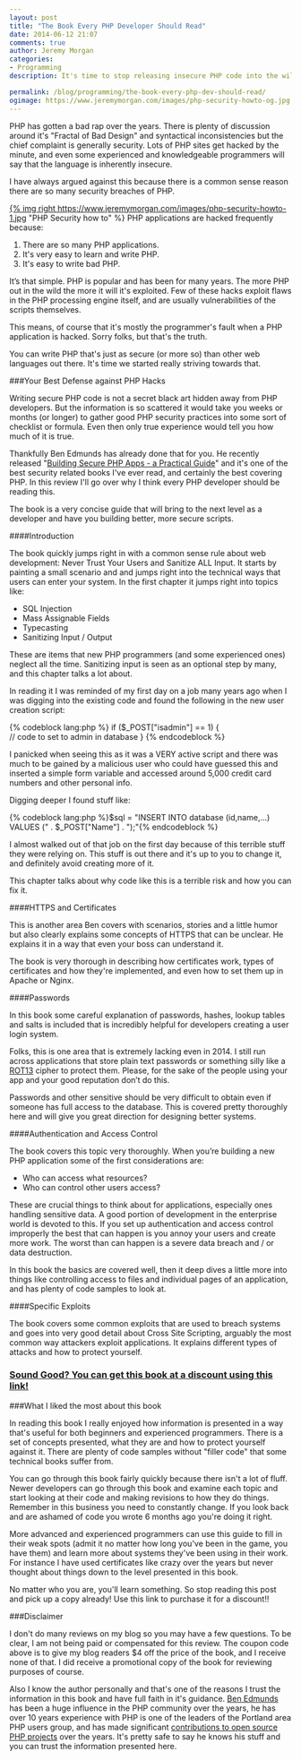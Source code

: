 ```yaml
---
layout: post
title: "The Book Every PHP Developer Should Read"
date: 2014-06-12 21:07
comments: true
author: Jeremy Morgan
categories: 
- Programming
description: It's time to stop releasing insecure PHP code into the wild. A book I read recently helps programmers write smarter, more secure PHP.

permalink: /blog/programming/the-book-every-php-dev-should-read/
ogimage: https://www.jeremymorgan.com/images/php-security-howto-og.jpg
---
```


PHP has gotten a bad rap over the years. There is plenty of discussion around it's "Fractal of Bad Design" and syntactical inconsistencies but the chief complaint is generally security. Lots of PHP sites get hacked by the minute, and even some experienced and knowledgeable programmers will say that the language is inherently insecure.
<!-- more -->

I have always argued against this because there is a common sense reason there are so many security breaches of PHP. 

<a href="http://buildingsecurephpapps.com/?coupon=jmorgan" target="_new">{% img right https://www.jeremymorgan.com/images/php-security-howto-1.jpg "PHP Security how to" %}</a>
PHP applications are hacked frequently because:

1. There are so many PHP applications. 
2. It's very easy to learn and write PHP.
3. It's easy to write bad PHP. 

It’s that simple. PHP is popular and has been for many years. The more PHP out in the wild the more it will it's exploited. Few of these hacks exploit flaws in the PHP processing engine itself, and are usually vulnerabilities of the scripts themselves.

This means, of course that it's mostly the programmer's fault when a PHP application is hacked. Sorry folks, but that's the truth. 

You can write PHP that's just as secure (or more so) than other web languages out there. It's time we started really striving towards that. 

###Your Best Defense against PHP Hacks

Writing secure PHP code is not a secret black art hidden away from PHP developers. But the information is so scattered it would take you weeks or months (or longer) to gather good PHP security practices into some sort of checklist or formula. Even then only true experience would tell you how much of it is true. 

Thankfully Ben Edmunds has already done that for you. He recently released "[Building Secure PHP Apps - a Practical Guide](http://buildingsecurephpapps.com/?coupon=jmorgan)" and it's one of the best security related books I've ever read, and certainly the best covering PHP. In this review I'll go over why I think every PHP developer should be reading this. 

The book is a very concise guide that will bring to the next level as a developer and have you building better, more secure scripts. 

####Introduction

The book quickly jumps right in with a common sense rule about web development: Never Trust Your Users and Sanitize ALL Input. It starts by painting a small scenario and and jumps right into the technical ways that users can enter your system. In the first chapter it jumps right into topics like:

- SQL Injection
- Mass Assignable Fields
- Typecasting
- Sanitizing Input / Output

These are items that new PHP programmers (and some experienced ones) neglect all the time. Sanitizing input is seen as an optional step by many, and this chapter talks a lot about. 

In reading it I was reminded of my first day on a job many years ago when I was digging into the existing code and found the following in the new user creation script:

{% codeblock lang:php %}
if ($_POST["isadmin"] == 1) {  
// code to set to admin in database 
}
{% endcodeblock %}

I panicked when seeing this as it was a VERY active script and there was much to be gained by a malicious user who could have guessed this and inserted a simple form variable and accessed around 5,000 credit card numbers and other personal info. 

Digging deeper I found stuff like:

{% codeblock lang:php %}$sql = "INSERT INTO database (id,name,...) VALUES (" . $_POST["Name"] . ");"{% endcodeblock %}

I almost walked out of that job on the first day because of this terrible stuff they were relying on. This stuff is out there and it's up to you to change it, and definitely avoid creating more of it. 

This chapter talks about why code like this is a terrible risk and how you can fix it. 

####HTTPS and Certificates

This is another area Ben covers with scenarios, stories and a little humor but also clearly explains some concepts of HTTPS that can be unclear. He explains it in a way that even your boss can understand it. 

The book is very thorough in describing how certificates work, types of certificates and how they're implemented, and even how to set them up in Apache or Nginx. 

####Passwords

In this book some careful explanation of passwords, hashes, lookup tables and salts is included that is incredibly helpful for developers creating a user login system. 

Folks, this is one area that is extremely lacking even in 2014. I still run across applications that store plain text passwords or something silly like a [ROT13](http://en.wikipedia.org/wiki/ROT13) cipher to protect them. Please, for the sake of the people using your app and your good reputation don’t do this.

Passwords and other sensitive should be very difficult to obtain even if someone has full access to the database. This is covered pretty thoroughly here and will give you great direction for designing better systems. 

####Authentication and Access Control

The book covers this topic very thoroughly. When you’re building a new PHP application some of the first considerations are:

- Who can access what resources?
- Who can control other users access?

These are crucial things to think about for applications, especially ones handling sensitive data. A good portion of development in the enterprise world is devoted to this. If you set up authentication and access control improperly the best that can happen is you annoy your users and create more work. The worst than can happen is a severe data breach and / or data destruction. 
 
In this book the basics are covered well, then it deep dives a little more into things like controlling access to files and individual pages of an application, and has plenty of code samples to look at. 

####Specific Exploits

The book covers some common exploits that are used to breach systems and goes into very good detail about Cross Site Scripting, arguably the most common way attackers exploit applications. It explains different types of attacks and how to protect yourself. 

<a href="http://buildingsecurephpapps.com/?coupon=jmorgan"><h3>Sound Good? You can get this book at a discount using this link!</h3></a>

###What I liked the most about this book

In reading this book I really enjoyed how information is presented in a way that's useful for both beginners and experienced programmers. There is a set of concepts presented, what they are and how to protect yourself against it. There are plenty of code samples without "filler code" that some technical books suffer from. 

You can go through this book fairly quickly because there isn't a lot of fluff. Newer developers can go through this book and examine each topic and start looking at their code and making revisions to how they do things. Remember in this business you need to constantly change. If you look back and are ashamed of code you wrote 6 months ago you're doing it right. 

More advanced and experienced programmers can use this guide to fill in their weak spots (admit it no matter how long you've been in the game, you have them) and learn more about systems they've been using in their work. For instance I have used certificates like crazy over the years but never thought about things down to the level presented in this book.

No matter who you are, you'll learn something. So stop reading this post and pick up a copy already! Use this link to purchase it for a discount!!

###Disclaimer

I don't do many reviews on my blog so you may have a few questions. To be clear, I am not being paid or compensated for this review. The coupon code above is to give my blog readers $4 off the price of the book, and I receive none of that. I did receive a promotional copy of the book for reviewing purposes of course. 

Also I know the author personally and that's one of the reasons I trust the information in this book and have full faith in it's guidance. [Ben Edmunds](http://benedmunds.com/) has been a huge influence in the PHP community over the years, he has over 10 years experience with PHP is one of the leaders of the Portland area PHP users group, and has made significant [contributions to open source PHP projects](http://benedmunds.com/code.html) over the years. It's pretty safe to say he knows his stuff and you can trust the information presented here.